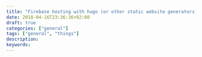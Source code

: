 ```yaml
---
title: "Firebase hosting with hugo (or other static website generators)"
date: 2018-04-16T23:36:36+02:00
draft: true
categories: ["general"]
tags: ["general", "things"]
description:
keywords: 
---
```


